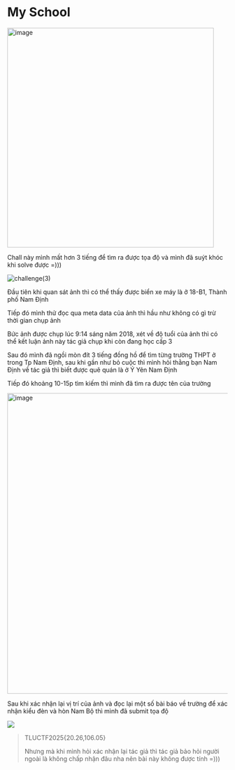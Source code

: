 # My School 

<img width="472" height="502" alt="image" src="https://github.com/user-attachments/assets/52c15bf1-7dc0-4d64-aa90-d54263f94780" />

Chall này mình mất hơn 3 tiếng để tìm ra được tọa độ và mình đã suýt khóc khi solve được =)))

![challenge(3)](https://github.com/user-attachments/assets/d56f05c7-f343-4b4c-83de-ff2efb7fe51a)

Đầu tiên khi quan sát ảnh thì có thể thấy được biển xe máy là ở 18-B1, Thành phố Nam Định

Tiếp đó mình thử đọc qua meta data của ảnh thì hầu như không có gì trừ thời gian chụp ảnh

Bức ảnh được chụp lúc 9:14 sáng năm 2018, xét về độ tuổi của ảnh thì có thể kết luận ảnh này tác giả chụp khi còn đang học cấp 3

Sau đó mình đã ngồi mòn đít 3 tiếng đồng hồ để tìm từng trường THPT ở trong Tp Nam Định, sau khi gần như bỏ cuộc thì mình hỏi thằng bạn Nam Định về tác giả thì biết được quê quán là ở Ý Yên Nam Định

Tiếp đó khoảng 10-15p tìm kiếm thì mình đã tìm ra được tên của trường

<img width="791" height="687" alt="image" src="https://github.com/user-attachments/assets/a8da2c14-ec1d-4962-9b41-547cca2ca5ce" />

Sau khi xác nhận lại vị trí của ảnh và đọc lại một số bài báo về trường để xác nhận kiểu đèn và hòn Nam Bộ thì mình đã submit tọa độ

![](https://r73troypb4obj.vcdn.cloud/website02/uploads/pictures/625bd3fd1a1b852e8e247e38/content_danh-gia-truong-thpt-dai-an-nam-dinh-co-tot-khong3.jpg)

> TLUCTF2025{20.26,106.05}
> 
> Nhưng mà khi mình hỏi xác nhận lại tác giả thì tác giả bảo hỏi người ngoài là không chấp nhận đâu nha nên bài này không được tính =)))
